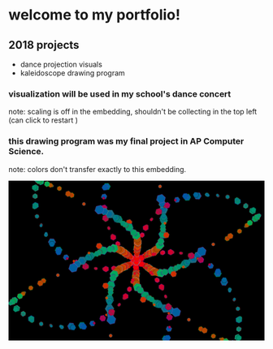 # welcome to my portfolio!
## 2018 projects

* dance projection visuals
* kaleidoscope drawing program


### visualization will be used in my school's dance concert
note: scaling is off in the embedding, shouldn't be collecting in the top left (can click to restart )

<script src="processing.min.js"></script>
<canvas data-processing-sources= "particle_p/particle_proj.pde danceprojection/Particle.pde"
    style="display:block; margin-left:auto; margin-right:auto;"></canvas>


### this drawing program was my final project in AP Computer Science.
note: colors don't transfer exactly to this embedding.

<img src="screen-0447.png">



<script src="processing.min.js"></script>
<canvas data-processing-sources="Project/Project.pde Project/Polygon.pde Project/Ball.pde Project/Drawable.pde" style="display:block; margin-left:auto; margin-right:auto;"></canvas>

